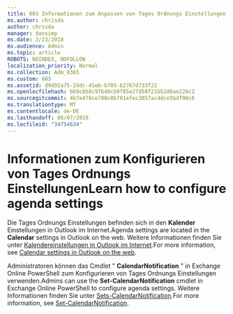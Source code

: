 ```yaml
---
title: 603 Informationen zum Anpassen von Tages Ordnungs Einstellungen
ms.author: chrisda
author: chrisda
manager: dansimp
ms.date: 3/23/2018
ms.audience: Admin
ms.topic: article
ROBOTS: NOINDEX, NOFOLLOW
localization_priority: Normal
ms.collection: Adm_O365
ms.custom: 603
ms.assetid: d9d92a75-2ddc-41eb-b705-b2767d733f22
ms.openlocfilehash: bb9c8b8c97b40cb9f85e27d58f21b52d0ae220c2
ms.sourcegitcommit: 4b7e478ce700c0b781efec3857ac4dce5bdf00c6
ms.translationtype: MT
ms.contentlocale: de-DE
ms.lasthandoff: 06/07/2019
ms.locfileid: "34754634"
---
```

# <a name="learn-how-to-configure-agenda-settings"></a><span data-ttu-id="d3ccf-102">Informationen zum Konfigurieren von Tages Ordnungs Einstellungen</span><span class="sxs-lookup"><span data-stu-id="d3ccf-102">Learn how to configure agenda settings</span></span>

<span data-ttu-id="d3ccf-103">Die Tages Ordnungs Einstellungen befinden sich in den **Kalender** Einstellungen in Outlook im Internet.</span><span class="sxs-lookup"><span data-stu-id="d3ccf-103">Agenda settings are located in the **Calendar** settings in Outlook on the web.</span></span> <span data-ttu-id="d3ccf-104">Weitere Informationen finden Sie unter [Kalendereinstellungen in Outlook im Internet](https://support.office.com/article/12cba5a4-4f95-4d00-bfc3-b694aa67ac8f).</span><span class="sxs-lookup"><span data-stu-id="d3ccf-104">For more information, see [Calendar settings in Outlook on the web](https://support.office.com/article/12cba5a4-4f95-4d00-bfc3-b694aa67ac8f).</span></span>

<span data-ttu-id="d3ccf-105">Administratoren können das Cmdlet " **CalendarNotification** " in Exchange Online PowerShell zum Konfigurieren von Tages Ordnungs Einstellungen verwenden.</span><span class="sxs-lookup"><span data-stu-id="d3ccf-105">Admins can use the **Set-CalendarNotification** cmdlet in Exchange Online PowerShell to configure agenda settings.</span></span> <span data-ttu-id="d3ccf-106">Weitere Informationen finden Sie unter [Sets-CalendarNotification](https://technet.microsoft.com/library/dd351284).</span><span class="sxs-lookup"><span data-stu-id="d3ccf-106">For more information, see [Set-CalendarNotification](https://technet.microsoft.com/library/dd351284).</span></span>
